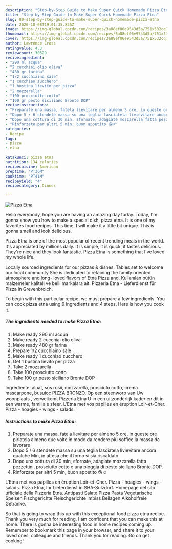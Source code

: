 ```yaml
---
description: "Step-by-Step Guide to Make Super Quick Homemade Pizza Etna"
title: "Step-by-Step Guide to Make Super Quick Homemade Pizza Etna"
slug: 80-step-by-step-guide-to-make-super-quick-homemade-pizza-etna
date: 2020-10-08T19:01:35.825Z
image: https://img-global.cpcdn.com/recipes/3a88ef06e9543d5a/751x532cq70/pizza-etna-recipe-main-photo.jpg
thumbnail: https://img-global.cpcdn.com/recipes/3a88ef06e9543d5a/751x532cq70/pizza-etna-recipe-main-photo.jpg
cover: https://img-global.cpcdn.com/recipes/3a88ef06e9543d5a/751x532cq70/pizza-etna-recipe-main-photo.jpg
author: Lawrence Cross
ratingvalue: 4.3
reviewcount: 30529
recipeingredient:
- "290 ml acqua"
- "2 cucchiai olio oliva"
- "480 gr farina"
- "1/2 cucchiaino sale"
- "1 cucchiao zucchero"
- "1 bustina lievito per pizza"
- "2 mozzarella"
- "100 prosciutto cotto"
- "100 gr pesto siciliano Bronte DOP"
recipeinstructions:
- "Preparate una massa, fatela lievitare per almeno 5 ore, in queste ore pirlatela almeno due volte in modo da rendere più soffice la massa da lavorare"
- "Dopo 5 / 6 stendete massa su una teglia lasciatela livievitare ancora qualche Min, in attesa che il forno si sia riscaldato"
- "Dopo una cottura di 30 min, sfornate, adagiate mozzarella fatta pezzettini, prosciutto cotto e una pioggia di pesto siciliano Bronte DOP."
- "Rinforzate per altri 5 min, buon appetito 😘☺️"
categories:
- Recipe
tags:
- pizza
- etna

katakunci: pizza etna 
nutrition: 134 calories
recipecuisine: American
preptime: "PT36M"
cooktime: "PT41M"
recipeyield: "4"
recipecategory: Dinner

---
```



![Pizza Etna](https://img-global.cpcdn.com/recipes/3a88ef06e9543d5a/751x532cq70/pizza-etna-recipe-main-photo.jpg)

Hello everybody, hope you are having an amazing day today. Today, I'm gonna show you how to make a special dish, pizza etna. It is one of my favorites food recipes. This time, I will make it a little bit unique. This is gonna smell and look delicious.

Pizza Etna is one of the most popular of recent trending meals in the world. It's appreciated by millions daily. It is simple, it is quick, it tastes delicious. They're nice and they look fantastic. Pizza Etna is something that I've loved my whole life.

Locally sourced ingredients for our pizzas &amp; dishes. Tables set to welcome our local community She is dedicated to retaining the family oriented atmosphere and long- loved flavors of Etna Pizza and. Kullanılan bütün malzemeler kaliteli ve belli markalara ait. Pizzeria Etna - Lieferdienst für Pizza in Grevenbroich.


To begin with this particular recipe, we must prepare a few ingredients. You can cook pizza etna using 9 ingredients and 4 steps. Here is how you cook it.

<!--inarticleads1-->

##### The ingredients needed to make Pizza Etna:

1. Make ready 290 ml acqua
1. Make ready 2 cucchiai olio oliva
1. Make ready 480 gr farina
1. Prepare 1/2 cucchiaino sale
1. Make ready 1 cucchiao zucchero
1. Get 1 bustina lievito per pizza
1. Take 2 mozzarella
1. Take 100 prosciutto cotto
1. Take 100 gr pesto siciliano Bronte DOP


Ingrediente: aluat, sos rosii, mozzarella, prosciuto cotto, crema mascarpone, busuioc PIZZA BRONZO. Op een steenworp van Uw woonplaats , verwelkomt Pizzeria Etna U in een uitzonderlijk kader en dit in een warme, familiale sfeer. L&#39;Etna met vos papilles en éruption Loir-et-Cher. Pizza - hoagies - wings - salads. 

<!--inarticleads2-->

##### Instructions to make Pizza Etna:

1. Preparate una massa, fatela lievitare per almeno 5 ore, in queste ore pirlatela almeno due volte in modo da rendere più soffice la massa da lavorare
1. Dopo 5 / 6 stendete massa su una teglia lasciatela livievitare ancora qualche Min, in attesa che il forno si sia riscaldato
1. Dopo una cottura di 30 min, sfornate, adagiate mozzarella fatta pezzettini, prosciutto cotto e una pioggia di pesto siciliano Bronte DOP.
1. Rinforzate per altri 5 min, buon appetito 😘☺️


L&#39;Etna met vos papilles en éruption Loir-et-Cher. Pizza - hoagies - wings - salads. Pizza Etna, Ihr Lieferdienst in SHA-Sulzdorf. Homepage del sito ufficiale della Pizzeria Etna. Antipasti Salate Pizza Pasta Vegetarische Speisen Fischgerichte Fleischgerichte Imbiss Beilagen Alkoholfreie Getränke. 

So that is going to wrap this up with this exceptional food pizza etna recipe. Thank you very much for reading. I am confident that you can make this at home. There is gonna be interesting food in home recipes coming up. Remember to bookmark this page in your browser, and share it to your loved ones, colleague and friends. Thank you for reading. Go on get cooking!
